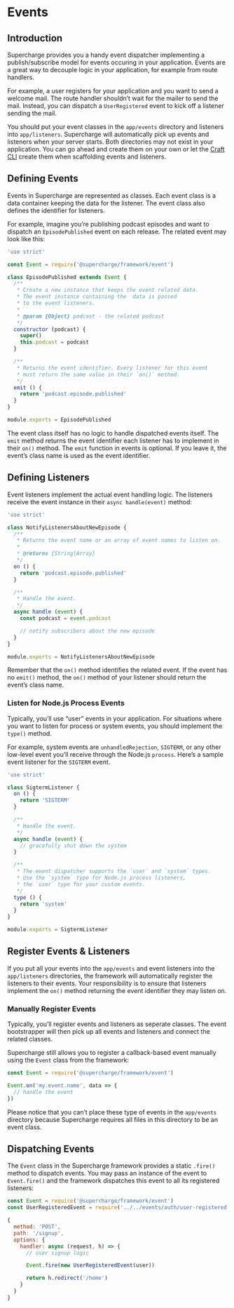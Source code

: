 # Events


## Introduction
Supercharge provides you a handy event dispatcher implementing a publish/subscribe model for events occuring in your application. Events are a great way to decouple logic in your application, for example from route handlers.

For example, a user registers for your application and you want to send a welcome mail. The route handler shouldn’t wait for the mailer to send the mail. Instead, you can dispatch a `UserRegistered` event to kick off a listener sending the mail.

You should put your event classes in the `app/events` directory and listeners into `app/listeners`. Supercharge will automatically pick up events and listeners when your server starts. Both directories may not exist in your application. You can go ahead and create them on your own or let the [Craft CLI](/docs/{{version}}/craft-cli) create them when scaffolding events and listeners.


## Defining Events
Events in Supercharge are represented as classes. Each event class is a data container keeping the data for the listener. The event class also defines the identifier for listeners.

For example, imagine you’re publishing podcast episodes and want to dispatch an `EpisodePublished` event on each release. The related event may look like this:

```js
'use strict'

const Event = require('@supercharge/framework/event')

class EpisodePublished extends Event {
  /**
   * Create a new instance that keeps the event related data.
   * The event instance containing the  data is passed
   * to the event listeners.
   *
   * @param {Object} podcast - the related podcast
   */
  constructor (podcast) {
    super()
    this.podcast = podcast
  }

  /**
   * Returns the event identifier. Every listener for this event
   * must return the same value in their `on()` method.
   */
  emit () {
    return 'podcast.episode.published'
  }
}

module.exports = EpisodePublished
```

The event class itself has no logic to handle dispatched events itself. The `emit` method returns the event identifier each listener has to implement in their `on()` method. The `emit` function in events is optional. If you leave it, the event’s class name is used as the event identifier.


## Defining Listeners
Event listeners implement the actual event handling logic. The listeners receive the event instance in their `async handle(event)` method:

```js
'use strict'

class NotifyListenersAboutNewEpisode {
  /**
   * Returns the event name or an array of event names to listen on.
   *
   * @returns {String|Array}
   */
  on () {
    return 'podcast.episode.published'
  }

  /**
   * Handle the event.
   */
  async handle (event) {
    const podcast = event.podcast

    // notify subscribers about the new episode
  }
}

module.exports = NotifyListenersAboutNewEpisode
```

Remember that the `on()` method identifies the related event. If the event has no `emit()` method, the `on()` method of your listener should return the event’s class name.


### Listen for Node.js Process Events
Typically, you’ll use “user” events in your application. For situations where you want to listen for process or system events, you should implement the `type()` method.

For example, system events are `unhandledRejection`, `SIGTERM`, or any other low-level event you’ll receive through the Node.js `process`. Here’s a sample event listener for the `SIGTERM` event.

```js
'use strict'

class SigtermListener {
  on () {
    return 'SIGTERM'
  }

  /**
   * Handle the event.
   */
  async handle (event) {
    // gracefully shut down the system
  }

  /**
   * The event dispatcher supports the `user` and `system` types.
   * Use the `system` type for Node.js process listeners,
   * the `user` type for your custom events.
   */
  type () {
    return 'system'
  }
}

module.exports = SigtermListener
```


## Register Events & Listeners
If you put all your events into the `app/events` and event listeners into the `app/listeners` directories, the framework will automatically register the listeners to their events. Your responsibility is to ensure that listeners implement the `on()` method returning the event identifier they may listen on.


### Manually Register Events
Typically, you’ll register events and listeners as seperate classes. The event bootstrapper will then pick up all events and listeners and connect the related classes.

Supercharge still allows you to register a callback-based event manually using the `Event` class from the framework:

```js
const Event = require('@supercharge/framework/event')

Event.on('my.event.name', data => {
  // handle the event
})
```

Please notice that you can’t place these type of events in the `app/events` directory because Supercharge requires all files in this directory to be an event class.



## Dispatching Events
The `Event` class in the Supercharge framework provides a static `.fire()` method to dispatch events. You may pass an instance of the event to `Event.fire()` and the framework dispatches this event to all its registered listeners:

```js
const Event = require('@supercharge/framework/event')
const UserRegisteredEvent = require('../../events/auth/user-registered')

{
  method: 'POST',
  path: '/signup',
  options: {
    handler: async (request, h) => {
      // user signup logic

      Event.fire(new UserRegisteredEvent(user))

      return h.redirect('/home')
    }
  }
}
```
